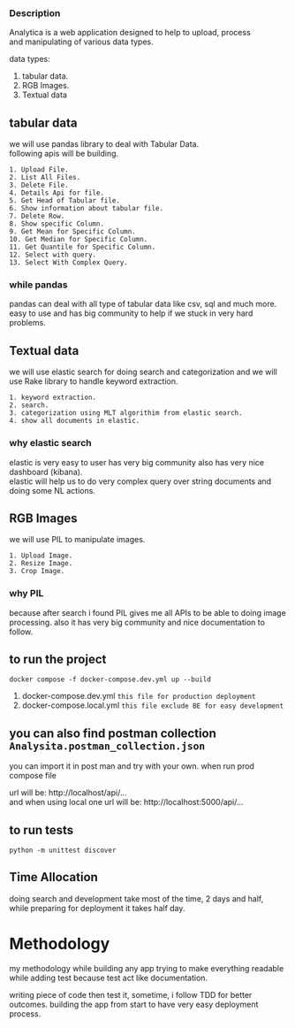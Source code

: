 ### Description
Analytica is a web application designed to help to upload, process <br>
and manipulating of various data types.

data types: <br>
1. tabular data.
2. RGB Images.
3. Textual data

## tabular data <br>
we will use pandas library to deal with Tabular Data. <br>
following apis will be building. <br>

```
1. Upload File.
2. List All Files.
3. Delete File.
4. Details Api for file.
5. Get Head of Tabular file.
6. Show information about tabular file.
7. Delete Row.
8. Show specific Column.
9. Get Mean for Specific Column.
10. Get Median for Specific Column.
11. Get Quantile for Specific Column.
12. Select with query.
13. Select With Complex Query.
```

### while pandas
pandas can deal with all type of tabular data like csv, sql and much more.<br>
easy to use and has big community to help if we stuck in very hard problems.


## Textual data <br>
we will use elastic search for doing search and categorization and we will use
Rake library to handle keyword extraction.

```
1. keyword extraction.
2. search.
3. categorization using MLT algorithim from elastic search.
4. show all documents in elastic.
```

### why elastic search
elastic is very easy to user has very big community also has very nice dashboard (kibana).<br>
elastic will help us to do very complex query over string documents and doing some NL actions.<br>


## RGB Images <br>
we will use PIL to manipulate images.
```
1. Upload Image.
2. Resize Image.
3. Crop Image.
```

### why PIL
because after search i found PIL gives me all APIs to be able to doing image processing.
also it has very big community and nice documentation to follow.


## to run the project
`docker compose -f docker-compose.dev.yml up --build`

1. docker-compose.dev.yml `this file for production deployment`
2. docker-compose.local.yml `this file exclude BE for easy development`


## you can also find postman collection `Analysita.postman_collection.json`
you can import it in post man and try with your own. when run prod compose file <br>

url will be: http://localhost/api/... <br>
and when using local one url will be: http://localhost:5000/api/...


## to run tests
`python -m unittest discover`


## Time Allocation
doing search and development take most of the time, 2 days and half, <br>
while preparing for deployment it takes half day.


# Methodology
my methodology while building any app trying to make everything readable <br>
while adding test because test act like documentation.

writing piece of code then test it, sometime, i follow TDD for better outcomes.
building the app from start to have very easy deployment process.